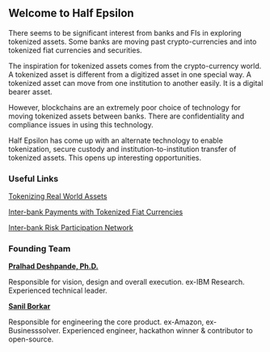 ## Welcome to Half Epsilon

There seems to be significant interest from banks and FIs in exploring tokenized assets. Some banks are moving past crypto-currencies and into tokenized fiat currencies and securities. 

The inspiration for tokenized assets comes from the crypto-currency world. A tokenized asset is different from a digitized asset in one special way. A tokenized asset can move from one institution to another easily. It is a digital bearer asset. 

However, blockchains are an extremely poor choice of technology for moving tokenized assets between banks. There are confidentiality and compliance issues in using this technology. 

Half Epsilon has come up with an alternate technology to enable tokenization, secure custody and institution-to-institution transfer of tokenized assets. This opens up interesting opportunities. 


### Useful Links 


[Tokenizing Real World Assets](TokenizingRealWorldAssets.pdf)

[Inter-bank Payments with Tokenized Fiat Currencies](Inter-bank-Payments.pdf)

[Inter-bank Risk Participation Network](Risk-Participation-Network.pdf)


### Founding Team 

[**Pralhad Deshpande, Ph.D.**](https://www.linkedin.com/in/pralhad-deshpande-ph-d-97688010/)

Responsible for vision, design and overall execution. ex-IBM Research. Experienced technical leader.

[**Sanil Borkar**](https://www.linkedin.com/in/sanilborkar/)

Responsible for engineering the core product. ex-Amazon, ex-Businesssolver. Experienced engineer, hackathon winner & contributor to open-source.
 


